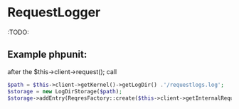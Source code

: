 RequestLogger
=============

:TODO:


Example phpunit:
----------------
after the $this->client->request(); call

```php
$path = $this->client->getKernel()->getLogDir() .'/requestlogs.log';
$storage = new LogDirStorage($path);
$storage->addEntry(ReqresFactory::create($this->client->getInternalRequest(), $this->client->getInternalResponse()));
```
